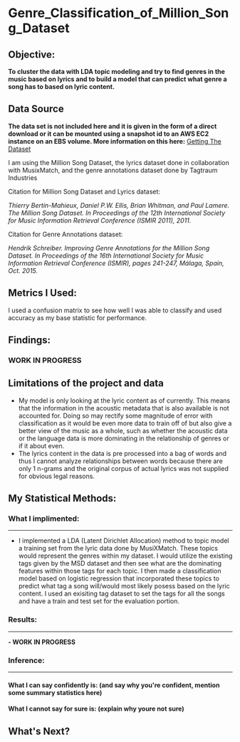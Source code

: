 # Genre_Classification_of_Million_Song_Dataset

## Objective:

**To cluster the data with LDA topic modeling and try to find genres in the music based on lyrics and to build a model that can predict what genre a song has to based on lyric content.**


## Data Source

**The data set is not included here and it is given in the form of a direct download or it can be mounted using a snapshot id to an AWS EC2 instance on an EBS volume. More information on this here:** 
[Getting The Dataset](https://labrosa.ee.columbia.edu/millionsong/pages/getting-dataset "Million Song Dataset")

I am using the Million Song Dataset, the lyrics dataset done in collaboration with MusixMatch, and the genre annotations dataset done by Tagtraum Industries


Citation for Million Song Dataset and Lyrics dataset:

*Thierry Bertin-Mahieux, Daniel P.W. Ellis, Brian Whitman, and Paul Lamere.*
*The Million Song Dataset. In Proceedings of the 12th International Society*
*for Music Information Retrieval Conference (ISMIR 2011), 2011.*


Citation for Genre Annotations dataset:

*Hendrik Schreiber.*
*Improving Genre Annotations for the Million Song Dataset.*
*In Proceedings of the 16th International Society for Music Information*
*Retrieval Conference (ISMIR), pages 241-247, Málaga, Spain, Oct. 2015.*

## Metrics I Used:

I used a confusion matrix to see how well I was able to classify and used accuracy as my base statistic for performance.


## Findings:

### **WORK IN PROGRESS**

## Limitations of the project and data

- My model is only looking at the lyric content as of currently. This means that the information in the acoustic metadata that is also available is not accounted for. Doing so may rectify some magnitude of error with classification as it would be even more data to train off of but also give a better view of the music as a whole, such as whether the acoustic data or the language data is more dominating in the relationship of genres or if it about even.
- The lyrics content in the data is pre processed into a bag of words and thus I cannot analyze relationships between words because there are only 1 n-grams and the original corpus of actual lyrics was not supplied for obvious legal reasons.

## My Statistical Methods:

### What I implimented:
----
- I implemented a LDA (Latent Dirichlet Allocation) method to topic model a training set from the lyric data done by MusiXMatch. These topics would represent the genres within my dataset. I would utilize the existing tags given by the MSD dataset and then see what are the dominating features within those tags for each topic. I then made a classification model based on logistic regression that incorporated these topics to predict what tag a song will/would most likely posess based on the lyric content. I used an exisiting tag dataset to set the tags for all the songs and have a train and test set for the evaluation portion.

### Results:
----
**- WORK IN PROGRESS**

### Inference:
----

#### What I can say confidently is: (and say why you're confident, mention some summary statistics here)

#### What I cannot say for sure is: (explain why youre not sure)

## What's Next?
